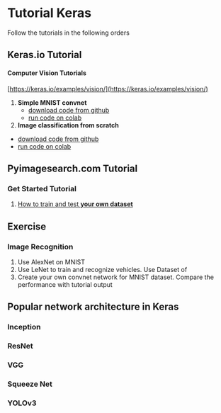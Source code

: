 # Tutorial Keras

Follow the tutorials in the following orders

## Keras.io Tutorial

#### Computer Vision Tutorials

[https://keras.io/examples/vision/](https://keras.io/examples/vision/)

1. **Simple MNIST convnet**
   * [download code from github](https://github.com/keras-team/keras-io/blob/master/examples/vision/mnist_convnet.py)
   * [run code on colab](https://colab.research.google.com/github/keras-team/keras-io/blob/master/examples/vision/ipynb/mnist_convnet.ipynb)
2.  **Image classification from scratch**
   * [download code from github](https://github.com/keras-team/keras-io/blob/master/examples/vision/image_classification_from_scratch.py)
   * [run code on colab](https://colab.research.google.com/github/keras-team/keras-io/blob/master/examples/vision/ipynb/image_classification_from_scratch.ipynb#scrollTo=YSKPuW9AlAV8)

## Pyimagesearch.com Tutorial

### Get Started Tutorial

1. [How to train and test **your own dataset**](https://www.pyimagesearch.com/2018/09/10/keras-tutorial-how-to-get-started-with-keras-deep-learning-and-python/) 



## Exercise

### Image Recognition

1. Use AlexNet on MNIST
2. Use LeNet to train and recognize vehicles. Use Dataset of 
3. Create your own convnet network for MNIST dataset. Compare the performance with tutorial output

## Popular network architecture in Keras

### Inception

### ResNet

### VGG

### Squeeze Net

### YOLOv3



